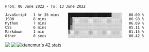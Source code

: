 <!--START_SECTION:waka-->

```text
From: 06 June 2022 - To: 13 June 2022

JavaScript   1 hr 36 mins    ████████████████████░░░░░   80.09 %
JSON         8 mins          █▓░░░░░░░░░░░░░░░░░░░░░░░   06.98 %
Python       7 mins          █▓░░░░░░░░░░░░░░░░░░░░░░░   06.09 %
CSS          6 mins          █▒░░░░░░░░░░░░░░░░░░░░░░░   05.11 %
Markdown     1 min           ▒░░░░░░░░░░░░░░░░░░░░░░░░   01.15 %
Other        0 secs          ░░░░░░░░░░░░░░░░░░░░░░░░░   00.42 %
```

<!--END_SECTION:waka-->
<a href="https://github.com/anuraghazra/github-readme-stats">
  <img align="left" src="https://github-readme-stats.vercel.app/api?username=Tanesan&count_private=true&show_icons=true" />
<img align="left" src="https://github-readme-stats.vercel.app/api/top-langs/?username=Tanesan" />
</a>

[![ktanemur's 42 stats](https://badge42.vercel.app/api/v2/cl1wslf6s002109l771rng2w8/stats?cursusId=21&coalitionId=62)](https://github.com/JaeSeoKim/badge42)
